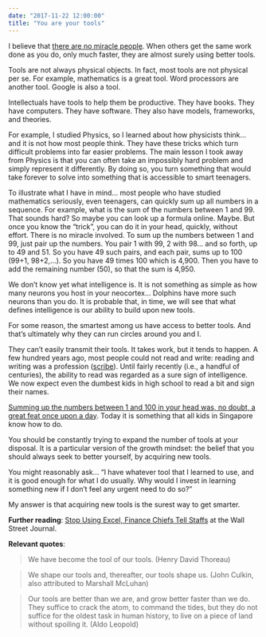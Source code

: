 ```yaml
---
date: "2017-11-22 12:00:00"
title: "You are your tools"
---
```




I believe that [there are no miracle people](https://www.youtube.com/watch?v=IIDLcaQVMqw). When others get the same work done as you do, only much faster, they are almost surely using better tools.

Tools are not always physical objects. In fact, most tools are not physical per se. For example, mathematics is a great tool. Word processors are another tool. Google is also a tool.

Intellectuals have tools to help them be productive. They have books. They have computers. They have software. They also have models, frameworks, and theories.

For example, I studied Physics, so I learned about how physicists think&hellip; and it is not how most people think. They have these tricks which turn difficult problems into far easier problems. The main lesson I took away from Physics is that you can often take an impossibly hard problem and simply represent it differently. By doing so, you turn something that would take forever to solve into something that is accessible to smart teenagers.

To illustrate what I have in mind&hellip; most people who have studied mathematics seriously, even teenagers, can quickly sum up all numbers in a sequence. For example, what is the sum of the numbers between 1 and 99. That sounds hard? So maybe you can look up a formula online. Maybe. But once you know the &ldquo;trick&rdquo;, you can do it in your head, quickly, without effort. There is no miracle involved. To sum up the numbers between 1 and 99, just pair up the numbers. You pair 1 with 99, 2 with 98&hellip; and so forth, up to 49 and 51. So you have 49 such pairs, and each pair, sums up to 100 (99+1, 98+2,&hellip;). So you have 49 times 100 which is 4,900. Then you have to add the remaining number (50), so that the sum is 4,950.

We don&rsquo;t know yet what intelligence is. It is not something as simple as how many neurons you host in your neocortex&hellip; Dolphins have more such neurons than you do. It is probable that, in time, we will see that what defines intelligence is our ability to build upon new tools.

For some reason, the smartest among us have access to better tools. And that&rsquo;s ultimately why they can run circles around you and I.

They can&rsquo;t easily transmit their tools. It takes work, but it tends to happen. A few hundred years ago, most people could not read and write: reading and writing was a profession ([scribe](https://en.wikipedia.org/wiki/Scribe#Ancient_Egypt)). Until fairly recently (i.e., a handful of centuries), the ability to read was regarded as a sure sign of intelligence. We now expect even the dumbest kids in high school to read a bit and sign their names.

[Summing up the numbers between 1 and 100 in your head was, no doubt, a great feat once upon a day](https://en.wikipedia.org/wiki/Carl_Friedrich_Gauss). Today it is something that all kids in Singapore know how to do.

You should be constantly trying to expand the number of tools at your disposal. It is a particular version of the growth mindset: the belief that you should always seek to better yourself, by acquiring new tools.

You might reasonably ask&hellip; &ldquo;I have whatever tool that I learned to use, and it is good enough for what I do usually. Why would I invest in learning something new if I don&rsquo;t feel any urgent need to do so?&rdquo;

My answer is that acquiring new tools is the surest way to get smarter.

__Further reading__: [Stop Using Excel, Finance Chiefs Tell Staffs](https://www.wsj.com/articles/stop-using-excel-finance-chiefs-tell-staffs-1511346601) at the Wall Street Journal.

__Relevant quotes__:

> We have become the tool of our tools. (Henry David Thoreau)


> We shape our tools and, thereafter, our tools shape us. (John Culkin, also attributed to Marshall McLuhan)


> Our tools are better than we are, and grow better faster than we do. They suffice to crack the atom, to command the tides, but they do not suffice for the oldest task in human history, to live on a piece of land without spoiling it. (Aldo Leopold)


